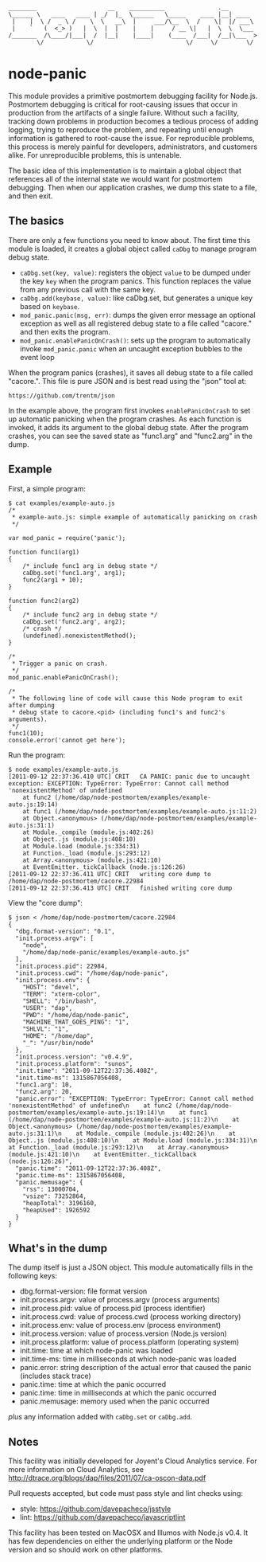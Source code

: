 ```
________                    __    __________               .__        
\______ \   ____   ____ | _/  |_  \______   \_____    ____ |__| ____  
 |    |  \ /  _ \ /    \  \   __\  |     ___/\__  \  /    \|  |/ ___\ 
 |    `   (  <_> )   |  \  |  |    |    |     / __ \|   |  \  \  \___ 
/_______  /\____/|___|  /  |__|    |____|    (____  /___|  /__|\___  >
        \/            \/                          \/     \/        \/ 
```

node-panic
===============

This module provides a primitive postmortem debugging facility for Node.js.
Postmortem debugging is critical for root-causing issues that occur in
production from the artifacts of a single failure.  Without such a facility,
tracking down problems in production becomes a tedious process of adding
logging, trying to reproduce the problem, and repeating until enough information
is gathered to root-cause the issue.  For reproducible problems, this process is
merely painful for developers, administrators, and customers alike.  For
unreproducible problems, this is untenable.

The basic idea of this implementation is to maintain a global object that
references all of the internal state we would want for postmortem debugging.
Then when our application crashes, we dump this state to a file, and then exit.


The basics
----------

There are only a few functions you need to know about.  The first time this
module is loaded, it creates a global object called `caDbg` to manage program
debug state.

* `caDbg.set(key, value)`: registers the object `value` to be dumped under the
  key `key` when the program panics.  This function replaces the value from any
  previous call with the same key.
* `caDbg.add(keybase, value)`: like caDbg.set, but generates a unique key based
  on `keybase`.
* `mod_panic.panic(msg, err)`: dumps the given error message an optional
  exception as well as all registered debug state to a file called
  "cacore.<pid>" and then exits the program.
* `mod_panic.enablePanicOnCrash()`: sets up the program to automatically invoke
  `mod_panic.panic` when an uncaught exception bubbles to the event loop

When the program panics (crashes), it saves all debug state to a file called
"cacore.<pid>".  This file is pure JSON and is best read using the "json" tool at:

    https://github.com/trentm/json

In the example above, the program first invokes `enablePanicOnCrash` to set up
automatic panicking when the program crashes.  As each function is invoked, it
adds its argument to the global debug state.  After the program crashes, you
can see the saved state as "func1.arg" and "func2.arg" in the dump.


Example
--------

First, a simple program:

    $ cat examples/example-auto.js 
    /*
     * example-auto.js: simple example of automatically panicking on crash
     */
    
    var mod_panic = require('panic');
    
    function func1(arg1)
    {
    	/* include func1 arg in debug state */
    	caDbg.set('func1.arg', arg1);
    	func2(arg1 + 10);
    }
    
    function func2(arg2)
    {
    	/* include func2 arg in debug state */
    	caDbg.set('func2.arg', arg2);
    	/* crash */
    	(undefined).nonexistentMethod();
    }
    
    /*
     * Trigger a panic on crash.
     */
    mod_panic.enablePanicOnCrash();
    
    /*
     * The following line of code will cause this Node program to exit after dumping
     * debug state to cacore.<pid> (including func1's and func2's arguments).
     */
    func1(10);
    console.error('cannot get here');


Run the program:

    $ node examples/example-auto.js 
    [2011-09-12 22:37:36.410 UTC] CRIT   CA PANIC: panic due to uncaught exception: EXCEPTION: TypeError: TypeError: Cannot call method 'nonexistentMethod' of undefined
        at func2 (/home/dap/node-postmortem/examples/example-auto.js:19:14)
        at func1 (/home/dap/node-postmortem/examples/example-auto.js:11:2)
        at Object.<anonymous> (/home/dap/node-postmortem/examples/example-auto.js:31:1)
        at Module._compile (module.js:402:26)
        at Object..js (module.js:408:10)
        at Module.load (module.js:334:31)
        at Function._load (module.js:293:12)
        at Array.<anonymous> (module.js:421:10)
        at EventEmitter._tickCallback (node.js:126:26)
    [2011-09-12 22:37:36.411 UTC] CRIT   writing core dump to /home/dap/node-postmortem/cacore.22984
    [2011-09-12 22:37:36.413 UTC] CRIT   finished writing core dump


View the "core dump":

    $ json < /home/dap/node-postmortem/cacore.22984
    {
      "dbg.format-version": "0.1",
      "init.process.argv": [
        "node",
        "/home/dap/node-panic/examples/example-auto.js"
      ],
      "init.process.pid": 22984,
      "init.process.cwd": "/home/dap/node-panic",
      "init.process.env": {
        "HOST": "devel",
        "TERM": "xterm-color",
        "SHELL": "/bin/bash",
        "USER": "dap",
        "PWD": "/home/dap/node-panic",
        "MACHINE_THAT_GOES_PING": "1",
        "SHLVL": "1",
        "HOME": "/home/dap",
        "_": "/usr/bin/node"
      },
      "init.process.version": "v0.4.9",
      "init.process.platform": "sunos",
      "init.time": "2011-09-12T22:37:36.408Z",
      "init.time-ms": 1315867056408,
      "func1.arg": 10,
      "func2.arg": 20,
      "panic.error": "EXCEPTION: TypeError: TypeError: Cannot call method 'nonexistentMethod' of undefined\n    at func2 (/home/dap/node-postmortem/examples/example-auto.js:19:14)\n    at func1 (/home/dap/node-postmortem/examples/example-auto.js:11:2)\n    at Object.<anonymous> (/home/dap/node-postmortem/examples/example-auto.js:31:1)\n    at Module._compile (module.js:402:26)\n    at Object..js (module.js:408:10)\n    at Module.load (module.js:334:31)\n    at Function._load (module.js:293:12)\n    at Array.<anonymous> (module.js:421:10)\n    at EventEmitter._tickCallback (node.js:126:26)",
      "panic.time": "2011-09-12T22:37:36.408Z",
      "panic.time-ms": 1315867056408,
      "panic.memusage": {
        "rss": 13000704,
        "vsize": 73252864,
        "heapTotal": 3196160,
        "heapUsed": 1926592
      }
    }


What's in the dump
------------------

The dump itself is just a JSON object.  This module automatically fills in the following keys:

* dbg.format-version: file format version
* init.process.argv: value of process.argv (process arguments)
* init.process.pid: value of process.pid (process identifier)
* init.process.cwd: value of process.cwd (process working directory)
* init.process.env: value of process.env (process environment)
* init.process.version: value of process.version (Node.js version)
* init.process.platform: value of process.platform (operating system)
* init.time: time at which node-panic was loaded
* init.time-ms: time in milliseconds at which node-panic was loaded
* panic.error: string description of the actual error that caused the panic (includes stack trace)
* panic.time: time at which the panic occurred
* panic.time: time in milliseconds at which the panic occurred
* panic.memusage: memory used when the panic occurred

*plus* any information added with `caDbg.set` or `caDbg.add`.


Notes
-----

This facility was initially developed for Joyent's Cloud Analytics service.
For more information on Cloud Analytics, see http://dtrace.org/blogs/dap/files/2011/07/ca-oscon-data.pdf

Pull requests accepted, but code must pass style and lint checks using:

* style: https://github.com/davepacheco/jsstyle
* lint: https://github.com/davepacheco/javascriptlint

This facility has been tested on MacOSX and Illumos with Node.js v0.4.  It has
few dependencies on either the underlying platform or the Node version and so
should work on other platforms.
